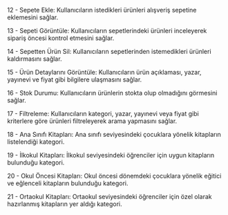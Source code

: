 12 - Sepete Ekle: Kullanıcıların istedikleri ürünleri alışveriş sepetine eklemesini sağlar.        

13 - Sepeti Görüntüle: Kullanıcıların sepetlerindeki ürünleri inceleyerek sipariş öncesi kontrol etmesini sağlar.  

14 - Sepetten Ürün Sil: Kullanıcıların sepetlerinden istemedikleri ürünleri kaldırmasını sağlar.          

15 - Ürün Detaylarını Görüntüle: Kullanıcıların ürün açıklaması, yazar, yayınevi ve fiyat gibi bilgilere ulaşmasını sağlar.       

16 - Stok Durumu: Kullanıcıların ürünlerin stokta olup olmadığını görmesini sağlar.           

17 - Filtreleme: Kullanıcıların kategori, yazar, yayınevi veya fiyat gibi kriterlere göre ürünleri filtreleyerek arama yapmasını sağlar.   

18 - Ana Sınıfı Kitapları: Ana sınıfı seviyesindeki çocuklara yönelik kitapların listelendiği kategori.       

19 - İlkokul Kitapları: İlkokul seviyesindeki öğrenciler için uygun kitapların bulunduğu kategori.        

20 - Okul Öncesi Kitapları: Okul öncesi dönemdeki çocuklara yönelik eğitici ve eğlenceli kitapların bulunduğu kategori.         

21 - Ortaokul Kitapları: Ortaokul seviyesindeki öğrenciler için özel olarak hazırlanmış kitapların yer aldığı kategori.          
